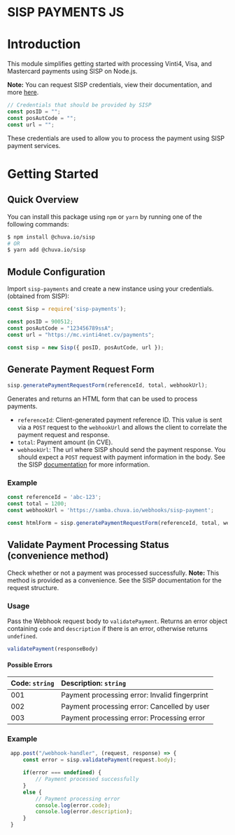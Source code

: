 # SISP PAYMENTS JS

# Introduction
This module simplifies getting started with processing Vinti4, Visa, and Mastercard payments using SISP on Node.js.

**Note:** You can request SISP credentials, view their documentation, and more [here](https://www.vinti4.cv/web.aspx).

```js
// Credentials that should be provided by SISP
const posID = "";
const posAutCode = "";
const url = "";
```
These credentials are used to allow you to process the payment using SISP payment services.

# Getting Started

## Quick Overview
You can install this package using `npm` or `yarn` by running one of the following commands:
```bash
$ npm install @chuva.io/sisp
# OR
$ yarn add @chuva.io/sisp
```
## Module Configuration
Import `sisp-payments` and create a new instance using your credentials. (obtained from SISP):

```js
const Sisp = require('sisp-payments');

const posID = 900512;
const posAutCode = "123456789ssA";
const url = "https://mc.vinti4net.cv/payments";

const sisp = new Sisp({ posID, posAutCode, url });

```
## Generate Payment Request Form
```js
sisp.generatePaymentRequestForm(referenceId, total, webhookUrl);
```
Generates and returns an HTML form that can be used to process payments.

* `referenceId`: Client-generated payment reference ID. This value is sent via a `POST` request to the `webhookUrl` and allows the client to correlate the payment request and response.
* `total`: Payment amount (in CVE).
* `webhookUrl`: The url where SISP should send the payment response. You should expect a `POST` request with payment information in the body. See the SISP [documentation]( https://www.vinti4.cv/documentation.aspx?id=682) for more information.

### Example
```js
const referenceId = 'abc-123';
const total = 1200;
const webhookUrl = 'https://samba.chuva.io/webhooks/sisp-payment';

const htmlForm = sisp.generatePaymentRequestForm(referenceId, total, webhookUrl);
```

## Validate Payment Processing Status (convenience method)
Check whether or not a payment was processed successfully.
**Note:** This method is provided as a convenience. See the SISP documentation for the request structure.

### Usage
Pass the Webhook request body to `validatePayment`. Returns an error object containing `code` and `description` if there is an error, otherwise returns `undefined`.

```js
validatePayment(responseBody)
```

#### Possible Errors
| Code: `string`  | Description: `string`               |
|-------|:----------------------------------------------|
| 001   | Payment processing error: Invalid fingerprint |
| 002   | Payment processing error: Cancelled by user   |
| 003   | Payment processing error: Processing error    |

### Example

```js
 app.post("/webhook-handler", (request, response) => {
     const error = sisp.validatePayment(request.body);

     if(error === undefined) {
         // Payment processed successfully
     }
     else {
         // Payment processing error
         console.log(error.code);
         console.log(error.description);
     }
 }
```
